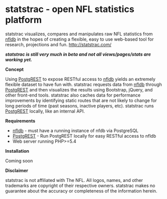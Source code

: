 # statstrac - open NFL statistics platform

statstrac visualizes, compares and manipulates raw NFL statistics from [nfldb](https://github.com/BurntSushi/nfldb) in the hopes of creating a flexible, easy to use web-based tool for research, projections and fun. http://statstrac.com/

**_statstrac is still very much in beta and not all views/pages/stats are working yet._**

**Concept**

Using [PostgREST](https://github.com/begriffs/postgrest) to expose RESTful access to [nfldb](https://github.com/BurntSushi/nfldb) yields an extremely flexible dataset to have fun with. statstrac requests data from [nfldb](https://github.com/BurntSushi/nfldb) through [PostgREST](https://github.com/begriffs/postgrest) and then visualizes the results using Bootstrap, jQuery, and other front-end tools. statstrac also caches data for performance improvements by identifying static routes that are not likely to change for long periods of time (past seasons, inactive players, etc). statstrac runs [PostgREST](https://github.com/begriffs/postgrest) locally, like an internal API.

**Requirements**

* [nfldb](https://github.com/BurntSushi/nfldb) - must have a running instance of nfdb via PostgreSQL
* [PostgREST](https://github.com/begriffs/postgrest) - Run PostgREST locally for easy RESTful access to nfldb
* Web server running PHP>=5.4

**Installation**

Coming soon

**Disclaimer**

statstrac is not affiliated with The NFL. All logos, names, and other trademarks are copyright of their respective owners. statstrac makes no guarantee about the accuracy or completeness of the information herein.

